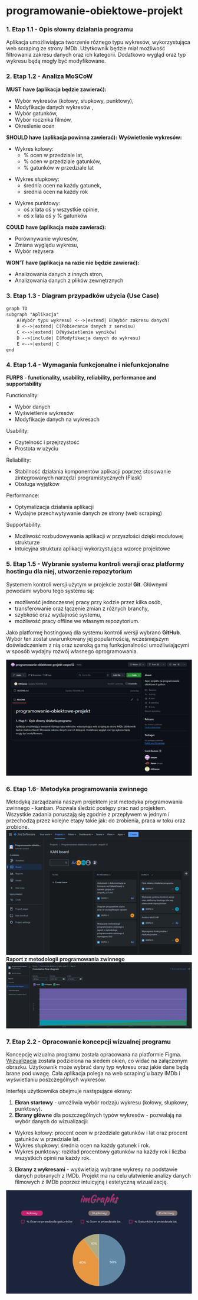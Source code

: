 # programowanie-obiektowe-projekt

### 1. Etap 1.1 - Opis słowny działania programu

Aplikacja umożliwiająca tworzenie różnego typu wykresów, wykorzystująca web scraping ze strony IMDb. Użytkownik będzie miał możliwość filtrowania zakresu danych oraz ich kategorii. Dodatkowo wygląd oraz typ wykresu będą mogły być modyfikowane.

### 2. Etap 1.2 - Analiza MoSCoW

**MUST have (aplikacja będzie zawierać):**

- Wybór wykresów (kołowy, słupkowy, punktowy),
- Modyfikacje danych wykresów ,
- Wybór gatunków,
- Wybór rocznika filmów,
- Określenie ocen

**SHOULD have (aplikacja powinna zawierać):**
**Wyświetlenie wykresów:**

<ul>
<li> Wykres kołowy:
    <ul>
<li>% ocen w przedziale lat, </li>
<li>% ocen w przedziale gatunków, </li> 
<li>% gatunków w przedziale lat</li> 
    </ul>
</li>
</ul>

<ul>
<li>Wykres słupkowy: 
    <ul>
<li>średnia ocen na każdy gatunek,</li>
<li>średnia ocen na każdy rok </li> 
    </ul>
</li>
</ul>

<ul>
<li>Wykres punktowy: 
    <ul>
<li>oś x lata oś y wszystkie opinie,</li>
<li>oś x lata oś y % gatunków </li> 
    </ul>
</li>
</ul>

**COULD have (aplikacja może zawierać):**

- Porównywanie wykresów,
- Zmiana wyglądu wykresu,
- Wybór reżysera

**WON’T have (aplikacja na razie nie będzie zawierać):**

- Analizowania danych z innych stron,
- Analizowania danych z plików zewnętrznych

### 3. Etap 1.3 - Diagram przypadków użycia (Use Case)

```mermaid
graph TD
subgraph "Aplikacja"
    A(Wybór typu wykresu) <-->|extend| B(Wybór zakresu danych)
    B <-->|extend| C(Pobieranie danych z serwisu)
    C <-->|extend| D(Wyświetlenie wyników)
    D -->|include| E(Modyfikacja danych do wykresu)
    E <-->|extend| C
end
```

### 4. Etap 1.4 - Wymagania funkcjonalne i niefunkcjonalne

**FURPS - functionality, usability, reliability, performance and supportability**

Functionality:

- Wybór danych
- Wyświetlenie wykresów
- Modyfikacje danych na wykresach

Usability:

- Czytelność i przejrzystość
- Prostota w użyciu

Reliability:

- Stabilność działania komponentów aplikacji poprzez stosowanie zintegrowanych narzędzi programistycznych (Flask)
- Obsługa wyjątków

Performance:

- Optymalizacja działania aplikacji
- Wydajne przechwytywanie danych ze strony (web scraping)

Supportability:

- Możliwość rozbudowywania aplikacji w przyszłości dzięki modułowej strukturze
- Intuicyjna struktura aplikacji wykorzystująca wzorce projektowe

### 5. Etap 1.5 - Wybranie systemu kontroli wersji oraz platformy hostingu dla niej, utworzenie repozytorium

Systemem kontroli wersji użytym w projekcie został **Git**. Głównymi powodami wyboru tego systemu są:

- możliwość jednoczesnej pracy przy kodzie przez kilka osób,
- transferowanie oraz łączenie zmian z różnych branchy,
- szybkość oraz wydajność systemu,
- możliwość pracy offline we własnym repozytorium.

Jako platformę hostingową dla systemu kontroli wersji wybrano **GitHub**. Wybór ten został uwarunkowany jej popularnością, wcześniejszym doświadczeniem z nią oraz szeroką gamą funkcjonalności umożliwiającymi w sposób wydajny rozwój własnego oprogramowania.

![Repozytorium na GitHub](./img/github.png)

### 6. Etap 1.6- Metodyka programowania zwinnego

Metodyką zarządzania naszym projektem jest metodyka programowania zwinnego - kanban.
Pozwala śledzić postępy prac nad projektem. Wszystkie zadania poruszają się zgodnie z
przepływem w jednym i przechodzą przez kolejne etapy takie jak: do zrobienia, praca w toku oraz zrobione.
![Tablica Jira](./img/kanban-board-dark.png)
**Raport z metodologii programowania zwinnego**
![Raport Jira](./img/kanban-flow-diagram-dark.png)

### 7. Etap 2.2 - Opracowanie koncepcji wizualnej programu

Koncepcję wizualna programu została opracowana na platformie Figma.<br /> [Wizualizacja](https://www.figma.com/proto/JAzi0V8gRFwkpm3iEuh7k8/ProgOb?node-id=1-2&t=nu1ARWDHplEJ1MEY-1&scaling=contain&page-id=0%3A1&starting-point-node-id=1%3A2) została podzielona na siedem okien, co widać na załączonym obrazku. Użytkownik może wybrać dany typ wykresu oraz jakie dane będą brane pod uwagę. Cała aplikacja polega na web scraping'u bazy IMDb i wyświetlaniu poszczególnych wykresów.

Interfejs użytkownika obejmuje następujące ekrany:

1. **Ekran startowy** - umożliwia wybór rodzaju wykresu (kołowy, słupkowy, punktowy).
2. **Ekrany główne** dla poszczególnych typów wykresów - pozwalają na wybór danych do wizualizacji:

- Wykres kołowy: procent ocen w przedziale gatunków i lat oraz procent gatunków w przedziale lat.
- Wykres słupkowy: średnia ocen na każdy gatunek i rok.
- Wykres punktowy: rozkład procentowy gatunków na każdy rok i liczba wszystkich opinii na każdy rok.

3. **Ekrany z wykresami** - wyświetlają wybrane wykresy na podstawie danych pobranych z IMDb.
   Projekt ma na celu ułatwienie analizy danych filmowych z IMDb poprzez intuicyjną i estetyczną wizualizację.

![wizualizacja aplikacji](img/figma.png)
